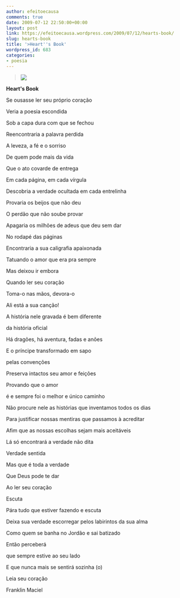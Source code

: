 ```yaml
---
author: efeitoecausa
comments: true
date: 2009-07-12 22:50:00+00:00
layout: post
link: https://efeitoecausa.wordpress.com/2009/07/12/hearts-book/
slug: hearts-book
title: '>Heart''s Book'
wordpress_id: 683
categories:
- poesia
---
```


>[![](http://efeitoecausa.files.wordpress.com/2009/07/coracao.jpg?w=300)](http://efeitoecausa.files.wordpress.com/2009/07/coracao.jpg)   	 	 	 	 	 	  

**Heart's Book**


  


Se ousasse ler seu próprio coração

Veria a poesia escondida

Sob a capa dura com que se fechou


  


Reencontraria a palavra perdida

A leveza, a fé e o sorriso

De quem pode mais da vida

Que o ato covarde de entrega


  


Em cada página, em cada vírgula

Descobria a verdade ocultada em cada entrelinha

Provaria os beijos que não deu

O perdão que não soube provar

Apagaria os milhões de adeus que deu sem dar


  


No rodapé das páginas

Encontraria a sua caligrafia apaixonada

Tatuando o amor que era pra sempre

Mas deixou ir embora


  


Quando ler seu coração

Toma-o nas mãos, devora-o

Ali está a sua canção!


  


A história nele gravada é bem diferente

da história oficial

Há dragões, há aventura, fadas e anões

E o príncipe transformado em sapo

pelas convenções

Preserva intactos seu amor e feições

Provando que o amor

é e sempre foi o melhor e único caminho


  


Não procure nele as histórias que inventamos todos os dias

Para justificar nossas mentiras que passamos à acreditar

Afim que as nossas escolhas sejam mais aceitáveis

Lá só encontrará a verdade não dita

Verdade sentida

Mas que é toda a verdade

Que Deus pode te dar


  


Ao ler seu coração

Escuta

Pára tudo que estiver fazendo e escuta

Deixa sua verdade escorregar pelos labirintos da sua alma

Como quem se banha no Jordão e sai batizado


  


Então perceberá

que sempre estive ao seu lado

E que nunca mais se sentirá sozinha (o)

Leia seu coração


  


Franklin Maciel


  



  

  

